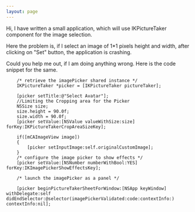 ```yaml
---
layout: page
---
```


Hi,
I have written a small application, which will use IKPictureTaker component for the image selection.

Here the  problem is, if I select an image of 1*1 pixels height and width, after clicking on "Set" button, the application is crashing.

Could you help me out, if I am doing anything wrong. Here is the code snippet for the same.


		/* retrieve the imagePicker shared instance */
		IKPictureTaker *picker = [IKPictureTaker pictureTaker];
		
		[picker setTitle:@"Select Avatar"];
		//Limiting the Cropping area for the Picker
		NSSize size;
		size.height = 90.0f;
		size.width = 90.0f;
		[picker setValue:[NSValue valueWithSize:size] forKey:IKPictureTakerCropAreaSizeKey];
 
		if([mCAImageView image])
		{
			[picker setInputImage:self.originalCustomImage];
		}
		/* configure the image picker to show effects */
		[picker setValue:[NSNumber numberWithBool:YES] forKey:IKImagePickerShowEffectsKey];
		
		/* launch the imagePicker as a panel */
		
		[picker beginPictureTakerSheetForWindow:[NSApp keyWindow] withDelegate:self didEndSelector:@selector(imagePickerValidated:code:contextInfo:) contextInfo:nil];
